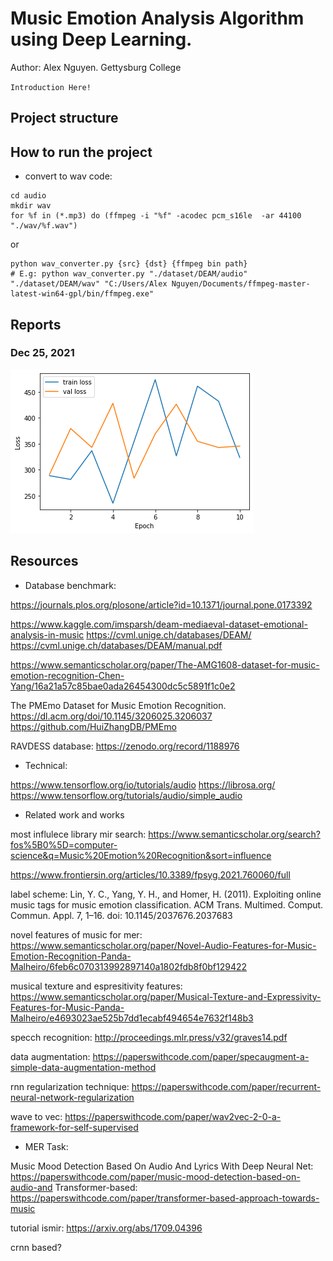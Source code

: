 # Music Emotion Analysis Algorithm using Deep Learning.
Author: Alex Nguyen. Gettysburg College

`Introduction Here!`

## Project structure


## How to run the project
* convert to wav code: 

```
cd audio
mkdir wav
for %f in (*.mp3) do (ffmpeg -i "%f" -acodec pcm_s16le  -ar 44100  "./wav/%f.wav")
```
or
```
python wav_converter.py {src} {dst} {ffmpeg bin path}
# E.g: python wav_converter.py "./dataset/DEAM/audio" "./dataset/DEAM/wav" "C:/Users/Alex Nguyen/Documents/ffmpeg-master-latest-win64-gpl/bin/ffmpeg.exe"
```

## Reports

### Dec 25, 2021
![simple_dense_loss_epoch_10](./docs/simple_dense_loss_epoch_10.png)




## Resources

* Database benchmark: 

https://journals.plos.org/plosone/article?id=10.1371/journal.pone.0173392

https://www.kaggle.com/imsparsh/deam-mediaeval-dataset-emotional-analysis-in-music
https://cvml.unige.ch/databases/DEAM/
https://cvml.unige.ch/databases/DEAM/manual.pdf

https://www.semanticscholar.org/paper/The-AMG1608-dataset-for-music-emotion-recognition-Chen-Yang/16a21a57c85bae0ada26454300dc5c5891f1c0e2

The PMEmo Dataset for Music Emotion Recognition. https://dl.acm.org/doi/10.1145/3206025.3206037
https://github.com/HuiZhangDB/PMEmo

RAVDESS database: https://zenodo.org/record/1188976

* Technical: 

https://www.tensorflow.org/io/tutorials/audio
https://librosa.org/
https://www.tensorflow.org/tutorials/audio/simple_audio

* Related work and works

most influlece library mir search: https://www.semanticscholar.org/search?fos%5B0%5D=computer-science&q=Music%20Emotion%20Recognition&sort=influence

https://www.frontiersin.org/articles/10.3389/fpsyg.2021.760060/full

label scheme: Lin, Y. C., Yang, Y. H., and Homer, H. (2011). Exploiting online music tags for music emotion classification. ACM Trans. Multimed. Comput. Commun. Appl. 7, 1–16. doi: 10.1145/2037676.2037683

novel features of music for mer: https://www.semanticscholar.org/paper/Novel-Audio-Features-for-Music-Emotion-Recognition-Panda-Malheiro/6feb6c070313992897140a1802fdb8f0bf129422


musical texture and espresitivity features: https://www.semanticscholar.org/paper/Musical-Texture-and-Expressivity-Features-for-Music-Panda-Malheiro/e4693023ae525b7dd1ecabf494654e7632f148b3

specch recognition: http://proceedings.mlr.press/v32/graves14.pdf

data augmentation: https://paperswithcode.com/paper/specaugment-a-simple-data-augmentation-method

rnn regularization technique: https://paperswithcode.com/paper/recurrent-neural-network-regularization

wave to vec: https://paperswithcode.com/paper/wav2vec-2-0-a-framework-for-self-supervised

* MER Task:

Music Mood Detection Based On Audio And Lyrics With Deep Neural Net: https://paperswithcode.com/paper/music-mood-detection-based-on-audio-and
Transformer-based: https://paperswithcode.com/paper/transformer-based-approach-towards-music

tutorial ismir: https://arxiv.org/abs/1709.04396

crnn based?